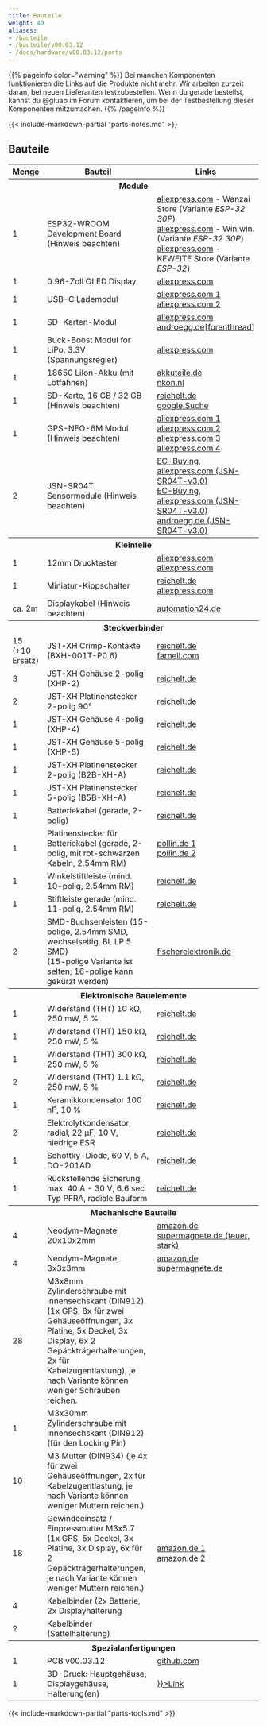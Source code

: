 ```yaml
---
title: Bauteile
weight: 40
aliases:
- /bauteile
- /bauteile/v00.03.12
- /docs/hardware/v00.03.12/parts
---
```


{{% pageinfo color="warning" %}}
Bei manchen Komponenten funktionieren die Links auf die Produkte nicht mehr. Wir arbeiten zurzeit daran, bei neuen Lieferanten testzubestellen. Wenn du gerade bestellst, kannst du @gluap im Forum kontaktieren, um bei der Testbestellung dieser Komponenten mitzumachen. 
{{% /pageinfo %}}

{{< include-markdown-partial "parts-notes.md" >}}

## Bauteile

<table class="table">
<thead>
<tr>
<th width="10%">Menge</th>
<th width="*">Bauteil</th>
<th width="30%">Links</th>
</tr>
</thead>
<tbody>
<tr><th colspan="3">Module</th></tr>
<tr>
  <td>1</td>
  <td>ESP32-WROOM Development Board (Hinweis beachten)</td>
  <td>
    <a href="https://www.aliexpress.com/item/1005001636295529.html">aliexpress.com</a> - Wanzai Store (Variante <i>ESP-32 30P</i>)<br>
    <a href="https://www.aliexpress.com/item/32959541446.html">aliexpress.com</a> - Win win. (Variante <i>ESP-32 30P</i>)<br>
    <a href="https://www.aliexpress.com/item/1005001929935550.html">aliexpress.com</a> - KEWEITE Store (Variante <i>ESP-32</i>)<br>
  </td>
</tr>
<tr>
  <td>1</td>
  <td>0.96-Zoll OLED Display</td>
  <td>
    <a href="https://www.aliexpress.com/item/32896971385.html">aliexpress.com</a>
  </td>
</tr>
<tr>
  <td>1</td>
  <td>USB-C Lademodul</td>
  <td>
    <a href="https://de.aliexpress.com/item/4000126454159.html">aliexpress.com 1</a>
    <br/>
    <a href="https://de.aliexpress.com/item/1005001859371001.html">aliexpress.com 2</a>
  </td>
</tr>
<tr>
  <td>1</td>
  <td>SD-Karten-Modul</td>
  <td>
    <a href="https://de.aliexpress.com/item/32865801075.html">aliexpress.com</a>
    <a href="https://www.androegg.de/shop/esp8266-stm-32-arduino-spi-kartenleser-33v/">androegg.de</a>[<a href="https://forum.openbikesensor.org/t/erfahrungen-mit-bauteilen-von-anderen-haendlern-lieferanten/1301/8?u=gluap">forenthread</a>]
  </td>
</tr>
<tr>
  <td>1</td>
  <td>Buck-Boost Modul for LiPo, 3.3V (Spannungsregler)</td>
  <td>
    <a href="https://de.aliexpress.com/item/32892547111.html">aliexpress.com</a>
  </td>
</tr>
<tr>
  <td>1</td>
  <td>18650 LiIon-Akku (mit Lötfahnen)</td>
  <td>
    <a href="https://www.akkuteile.de/lithium-ionen-akkus/18650/samsung/samsung-inr18650-29e-2900mah-3-7v-lithium-akku-loetfahne-u_1006211_1652">akkuteile.de</a>
    <br/>
    <a href="https://www.nkon.nl/catalogsearch/result/?q=INR18650-29E">nkon.nl</a>
  </td>
</tr>
<tr>
  <td>1</td>
  <td>SD-Karte, 16 GB / 32 GB (Hinweis beachten)</td>
  <td>
    <a href="https://www.reichelt.de/microsdhc-speicherkarte-32gb-sandisk-ultra-sdsqua4032ggn6ma-p297179.html">reichelt.de</a>
    <br/>
    <a href="https://www.google.com/search?q=sandisk+ultra+16gb&tbm=shop">google Suche</a> 
  </td>
</tr>
<tr>
  <td>1</td>
  <td>GPS-NEO-6M Modul (Hinweis beachten)</td>
  <td>
    <a href="https://de.aliexpress.com/item/1005001621909155.html">aliexpress.com 1</a>
    <br/>
    <a href="https://de.aliexpress.com/item/1005001825455846.html">aliexpress.com 2</a>
    <br/>
    <a href="https://de.aliexpress.com/item/32582974860.html">aliexpress.com 3</a>
    <br/> 
    <a href="https://de.aliexpress.com/item/4000781171314.html">aliexpress.com 4</a>
  </td>
</tr>
<tr>
  <td>2</td>
  <td>JSN-SR04T Sensormodule (Hinweis beachten)</td>

  <td>
    <a href="https://de.aliexpress.com/item/4000057298353.html">EC-Buying, aliexpress.com (JSN-SR04T-v3.0)</a>
    <br/>
    <a href="https://de.aliexpress.com/item/32863960886.html">EC-Buying, aliexpress.com (JSN-SR04T-v3.0)</a>
    <br/>
    <a href="https://www.androegg.de/shop/jsn-sr04t-ver-2-ttl-ultraschall-distanz-naeherungs-sensor-set">androegg.de (JSN-SR04T-v3.0)</a>
  </td>

</tr>

<tr><th colspan="3">Kleinteile</th></tr>
<tr>
  <td>1</td>
  <td>12mm Drucktaster</td>
  <td>
    <a href="https://www.aliexpress.com/item/4000295670163.html">aliexpress.com</a>
    <a href="https://de.aliexpress.com/item/32672509409.html">aliexpress.com</a>
  </td>
</tr>
<tr>
  <td>1</td>
  <td>Miniatur-Kippschalter</td>
  <td>
    <a href="https://www.reichelt.de/de/de/miniatur-kippschalter-ein-ein-3-a-250-v-goobay-10020-p285987.html">reichelt.de</a>
    <br/>
    <a href="https://de.aliexpress.com/item/32917875732.html">aliexpress.com</a>
  </td>
</tr>
<tr>
  <td>ca. 2m</td>
  <td>Displaykabel (Hinweis beachten)</td>
  <td>
    <a href="https://www.automation24.de/pur-sensorleitung-lapp-unitronic-sensor-lify11y-5x0-25-bk-7038862">automation24.de</a>
  </td>
</tr>

<tr><th colspan="3">Steckverbinder</th></tr>
<tr>
  <td>15 (+10 Ersatz) </td>
  <td>JST-XH Crimp-Kontakte (BXH-001T-P0.6)</td>
  <td>
    <a href="https://www.reichelt.de/jst-crimpkontakt-buchse-xh-jst-xh-ckb-p185091.html">reichelt.de</a>
    <br/>
    <a href="https://de.farnell.com/en-DE/jst-japan-solderless-terminals/bxh-001t-p0-6/crimp-terminal-xh-28-22awg/dp/1516301?ost=bxh-001t-p0-6">farnell.com</a></td>
</tr>
<tr>
  <td>3</td>
  <td>JST-XH Gehäuse 2-polig (XHP-2)</td>
  <td>
    <a href="https://www.reichelt.de/jst-buchsengehaeuse-1x2-polig-xh-jst-xh2p-bu-p185085.html">reichelt.de</a>
  </td>
</tr>
<tr>
  <td>2</td>
  <td>JST-XH Platinenstecker 2-polig 90°</td>
  <td>
    <a href="https://www.reichelt.de/jst-stiftleiste-90-1x2-polig-xh-jst-xh2p-st90-p185079.html">reichelt.de</a>
  </td>
</tr>
<tr>
  <td>1</td>
  <td>JST-XH Gehäuse 4-polig (XHP-4)</td>
  <td>
    <a href="https://www.reichelt.de/jst-buchsengehaeuse-1x4-polig-xh-jst-xh4p-bu-p185087.html">reichelt.de</a>
  </td>
</tr>
<tr>
  <td>1</td>
  <td>JST-XH Gehäuse 5-polig (XHP-5)</td>
  <td>
    <a href="https://www.reichelt.de/jst-buchsengehaeuse-1x5-polig-xh-jst-xh5p-bu-p185088.html">reichelt.de</a>
  </td>
</tr>
<tr>
  <td>1</td>
  <td>JST-XH Platinenstecker 2-polig (B2B-XH-A)</td>
  <td>
    <a href="https://www.reichelt.de/jst-stiftleiste-gerade-1x2-polig-xh-jst-xh2p-st-p185073.html">reichelt.de</a>
  </td>
</tr>
<tr>
  <td>1</td>
  <td>JST-XH Platinenstecker 5-polig (B5B-XH-A)</td>
  <td>
    <a href="https://www.reichelt.de/jst-stiftleiste-gerade-1x5-polig-xh-jst-xh5p-st-p185076.html">reichelt.de</a>
  </td>
</tr>
<tr>
  <td>1</td>
  <td>Batteriekabel (gerade, 2-polig)</td>
  <td>
    <a href="https://www.reichelt.de/platinensteckverbinder-gerade-weiss-2-polig-ps-25-2g-ws-p14825.html">reichelt.de</a>
  </td>
</tr>
<tr>
  <td>1</td>
  <td>Platinenstecker für Batteriekabel (gerade, 2-polig, mit rot-schwarzen Kabeln, 2.54mm RM)</td>
  <td>
    <a href="https://www.pollin.de/p/buchsenleiste-serie-ps-451471">pollin.de 1</a>
    <br/>
    <a href="https://www.pollin.de/p/stiftleiste-serie-ps-451478">pollin.de 2</a>
  </td>
</tr>
<tr>
  <td>1</td>
  <td>Winkelstiftleiste (mind. 10-polig, 2.54mm RM)</td>
  <td>
    <a href="https://www.reichelt.de/de/de/36pol-stiftleiste-gewinkelt-rm-2-54-sl-1x36w-2-54-p19505.html">reichelt.de</a>
  </td>
</tr>
<tr>
  <td>1</td>
  <td>Stiftleiste gerade (mind. 11-polig, 2.54mm RM)</td>
  <td>
    <a href="https://www.reichelt.de/de/de/40pol-stiftleiste-gerade-rm-2-54-sl-1x40g-2-54-p19506.html">reichelt.de</a>
  </td>
</tr>
<tr>
  <td>2</td>
  <td>SMD-Buchsenleisten (15-polige, 2.54mm SMD, wechselseitig, BL LP 5 SMD)<br/> (15-polige Variante ist selten; 16-polige kann gekürzt werden)</td>
  <td>
    <a href="https://www.fischerelektronik.de/web_fischer/de_DE/$catalogue/fischerData/PR/BL_LP5SMD_/datasheet.xhtml?branch=Steckverbinder">fischerelektronik.de</a>
  </td>
</tr>

<tr><th colspan="3">Elektronische Bauelemente</th></tr>
<tr>
  <td>1</td>
  <td>Widerstand (THT) 10 kΩ, 250 mW, 5 %</td>
  <td>
    <a href="https://www.reichelt.de/widerstand-kohleschicht-10-kohm-0207-250-mw-5--1-4w-10k-p1338.html">reichelt.de</a>
  </td>
</tr>
<tr>
  <td>1</td>
  <td>Widerstand (THT) 150 kΩ, 250 mW, 5 %</td>
  <td>
    <a href="https://www.reichelt.de/widerstand-kohleschicht-150-kohm-0207-250-mw-5--1-4w-150k-p1355.html">reichelt.de</a>
  </td>
</tr>
<tr>
  <td>1</td>
  <td>Widerstand (THT) 300 kΩ, 250 mW, 5 %</td>
  <td>
    <a href="https://www.reichelt.de/widerstand-kohleschicht-300-kohm-0207-250-mw-5--1-4w-300k-p1407.html">reichelt.de</a>
  </td>
</tr>
<tr>
  <td>2</td>
  <td>Widerstand (THT) 1.1 kΩ, 250 mW, 5 %</td>
  <td>
    <a href="https://www.reichelt.de/widerstand-kohleschicht-1-1-kohm-0207-250-mw-5--1-4w-1-1k-p1318.html?&trstct=pos_0&nbc=1">reichelt.de</a>
  </td>
</tr>
<tr>
  <td>1</td>
  <td>Keramikkondensator 100 nF, 10 %</td>
  <td>
    <a href="https://www.reichelt.de/vielschicht-keramikkondensator-100n-10--x7r-2-5-100n-p22853.html">reichelt.de</a>
  </td>
</tr>
<tr>
  <td>2</td>
  <td>Elektrolytkondensator, radial, 22 µF, 10 V, niedrige ESR</td>
  <td>
    <a href="https://www.reichelt.de/elko-radial-22-uf-10-v-1000-h-low-esr-aec-q200-rad-fc-22-10-p84587.html">reichelt.de</a>
  </td>
</tr>
<tr>
  <td>1</td>
  <td>Schottky-Diode, 60 V, 5 A, DO-201AD</td>
  <td>
    <a href="https://www.reichelt.de/schottkydiode-60-v-5-a-do-201ad-sb-560-p16081.html">reichelt.de</a>
  </td>
</tr>
<tr>
  <td>1</td>
  <td>Rückstellende Sicherung, max. 40 A - 30 V, 6.6 sec<br>Typ PFRA, radiale Bauform</td>
  <td>
    <a href="https://www.reichelt.de/rueckstellende-sicherungen-max-40a-30v-6-6s-pfra-110-p35211.html">reichelt.de</a>
  </td>
</tr>


<tr><th colspan="3">Mechanische Bauteile</th></tr>
<tr>
  <td>4</td>
  <td>Neodym-Magnete, 20x10x2mm</td>
  <td>
    <a href="https://www.amazon.de/dp/B085CBZTQJ">amazon.de</a>
    <a href="https://www.supermagnete.de/quadermagnete-neodym/quadermagnet-20mm-10mm-2mm_Q-20-10-02-N">supermagnete.de (teuer, stark)</a>
  </td>
</tr>
<tr>
  <td>4</td>
  <td>Neodym-Magnete, 3x3x3mm</td>
  <td>
    <a href="https://www.amazon.de/dp/B079KDYBZ8">amazon.de</a>
    <a href="https://www.supermagnete.de/wuerfelmagnete-neodym/wuerfelmagnet-3mm_W-03-N">supermagnete.de</a>
  </td>
</tr>
<tr>
  <td>28</td>
  <td>M3x8mm Zylinderschraube mit Innensechskant (DIN912). (1x GPS, 8x für zwei Gehäuseöffnungen, 3x Platine, 5x Deckel, 3x Display, 6x 2 Gepäckträgerhalterungen, 2x für Kabelzugentlastung), je nach Variante können weniger Schrauben reichen.</td>
  <td></td>
</tr>
<tr>
  <td>1</td>
  <td>M3x30mm Zylinderschraube mit Innensechskant (DIN912) (für den Locking Pin)</td>
  <td></td>
</tr>
<tr>
  <td>10</td>
  <td>M3 Mutter (DIN934) (je 4x für zwei Gehäuseöffnungen, 2x für Kabelzugentlastung, je nach Variante können weniger Muttern reichen.)</td>
  <td></td>
</tr>
<tr>
  <td>18</td>
  <td>Gewindeeinsatz / Einpressmutter M3x5.7 (1x GPS, 5x Deckel, 3x Platine, 3x Display, 6x für 2 Gepäckträgerhalterungen, je nach Variante können weniger Muttern reichen.)</td>
  <td>
    <a href="https://www.amazon.de/dp/B08BCRZZS3">amazon.de 1</a>
    <br/>
    <a href="https://turmberg3d.de/products/gewindeeinsatze-fur-kunststoffteile?variant=39376894066883">amazon.de 2</a>
  </td>
</tr>
<tr>
  <td>4</td>
  <td>Kabelbinder (2x Batterie, 2x Displayhalterung</td>
  <td>
  </td>
</tr>
<tr>
  <td>2</td>
  <td>Kabelbinder (Sattelhalterung)</td>
  <td></td>
</tr>




<tr><th colspan="3">Spezialanfertigungen</th></tr>
<tr>
  <td>1</td>
  <td>PCB v00.03.12</td>
  <td>
    <a href="https://github.com/openbikesensor/OpenBikeSensor_PCB_Board/tree/merged/OpenBikeSensor03">github.com</a>
  </td>
</tr>
<tr>
  <td>1</td>
  <td>3D-Druck: Hauptgehäuse, Displaygehäuse, Halterung(en)</td>
  <td>
    <a href={{< relref "docs/classic/case" >}}>Link</a>
  </td>
</tr>

</tbody>
</table>


{{< include-markdown-partial "parts-tools.md" >}}
